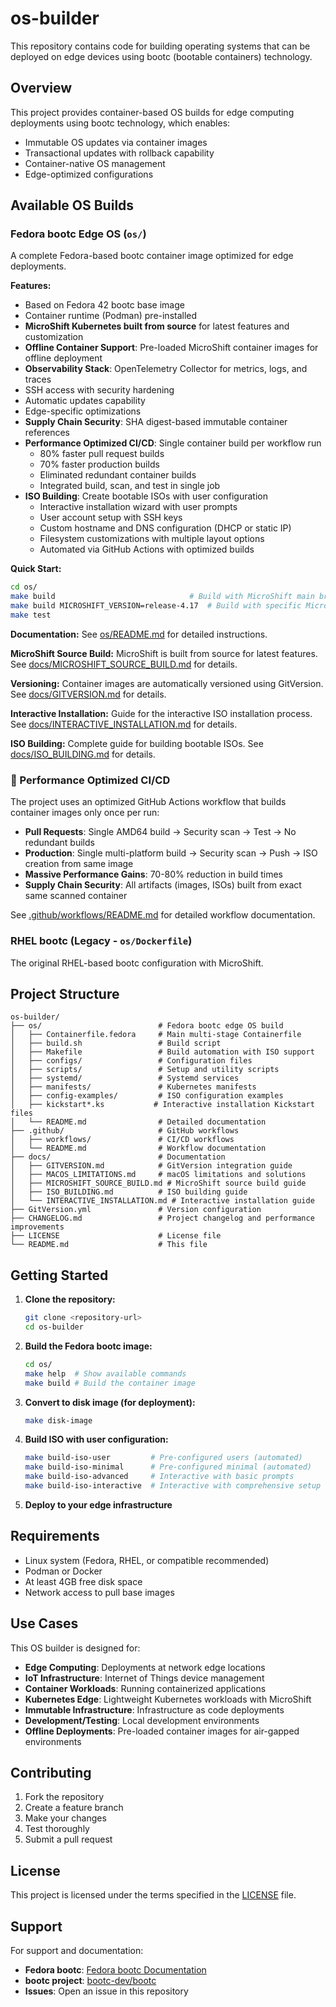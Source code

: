 # os-builder

This repository contains code for building operating systems that can be deployed on edge devices using bootc (bootable containers) technology.

## Overview

This project provides container-based OS builds for edge computing deployments using bootc technology, which enables:

- Immutable OS updates via container images
- Transactional updates with rollback capability
- Container-native OS management
- Edge-optimized configurations

## Available OS Builds

### Fedora bootc Edge OS (`os/`)

A complete Fedora-based bootc container image optimized for edge deployments.

**Features:**

- Based on Fedora 42 bootc base image
- Container runtime (Podman) pre-installed
- **MicroShift Kubernetes built from source** for latest features and customization
- **Offline Container Support**: Pre-loaded MicroShift container images for offline deployment
- **Observability Stack**: OpenTelemetry Collector for metrics, logs, and traces
- SSH access with security hardening
- Automatic updates capability
- Edge-specific optimizations
- **Supply Chain Security**: SHA digest-based immutable container references
- **Performance Optimized CI/CD**: Single container build per workflow run
  - 80% faster pull request builds
  - 70% faster production builds  
  - Eliminated redundant container builds
  - Integrated build, scan, and test in single job
- **ISO Building**: Create bootable ISOs with user configuration
  - Interactive installation wizard with user prompts
  - User account setup with SSH keys
  - Custom hostname and DNS configuration (DHCP or static IP)
  - Filesystem customizations with multiple layout options
  - Automated via GitHub Actions with optimized builds

**Quick Start:**

```bash
cd os/
make build                              # Build with MicroShift main branch
make build MICROSHIFT_VERSION=release-4.17  # Build with specific MicroShift version
make test
```

**Documentation:** See [os/README.md](os/README.md) for detailed instructions.

**MicroShift Source Build:** MicroShift is built from source for latest features.
See [docs/MICROSHIFT_SOURCE_BUILD.md](docs/MICROSHIFT_SOURCE_BUILD.md) for details.

**Versioning:** Container images are automatically versioned using GitVersion.
See [docs/GITVERSION.md](docs/GITVERSION.md) for details.

**Interactive Installation:** Guide for the interactive ISO installation process.
See [docs/INTERACTIVE_INSTALLATION.md](docs/INTERACTIVE_INSTALLATION.md) for details.

**ISO Building:** Complete guide for building bootable ISOs.
See [docs/ISO_BUILDING.md](docs/ISO_BUILDING.md) for details.

### 🚀 Performance Optimized CI/CD

The project uses an optimized GitHub Actions workflow that builds container images only once per run:

- **Pull Requests**: Single AMD64 build → Security scan → Test → No redundant builds
- **Production**: Single multi-platform build → Security scan → Push → ISO creation from same image
- **Massive Performance Gains**: 70-80% reduction in build times
- **Supply Chain Security**: All artifacts (images, ISOs) built from exact same scanned container

See [.github/workflows/README.md](.github/workflows/README.md) for detailed workflow documentation.

### RHEL bootc (Legacy - `os/Dockerfile`)

The original RHEL-based bootc configuration with MicroShift.

## Project Structure

```
os-builder/
├── os/                          # Fedora bootc edge OS build
│   ├── Containerfile.fedora     # Main multi-stage Containerfile
│   ├── build.sh                 # Build script
│   ├── Makefile                 # Build automation with ISO support
│   ├── configs/                 # Configuration files
│   ├── scripts/                 # Setup and utility scripts
│   ├── systemd/                 # Systemd services
│   ├── manifests/               # Kubernetes manifests
│   ├── config-examples/         # ISO configuration examples
│   ├── kickstart*.ks           # Interactive installation Kickstart files
│   └── README.md                # Detailed documentation
├── .github/                     # GitHub workflows
│   ├── workflows/               # CI/CD workflows
│   └── README.md                # Workflow documentation
├── docs/                        # Documentation
│   ├── GITVERSION.md            # GitVersion integration guide
│   ├── MACOS_LIMITATIONS.md     # macOS limitations and solutions
│   ├── MICROSHIFT_SOURCE_BUILD.md # MicroShift source build guide
│   ├── ISO_BUILDING.md          # ISO building guide
│   └── INTERACTIVE_INSTALLATION.md # Interactive installation guide
├── GitVersion.yml               # Version configuration
├── CHANGELOG.md                 # Project changelog and performance improvements
├── LICENSE                      # License file
└── README.md                    # This file
```

## Getting Started

1. **Clone the repository:**

   ```bash
   git clone <repository-url>
   cd os-builder
   ```

2. **Build the Fedora bootc image:**

   ```bash
   cd os/
   make help  # Show available commands
   make build # Build the container image
   ```

3. **Convert to disk image (for deployment):**

   ```bash
   make disk-image
   ```

4. **Build ISO with user configuration:**

   ```bash
   make build-iso-user         # Pre-configured users (automated)
   make build-iso-minimal      # Pre-configured minimal (automated)
   make build-iso-advanced     # Interactive with basic prompts
   make build-iso-interactive  # Interactive with comprehensive setup wizard
   ```

5. **Deploy to your edge infrastructure**

## Requirements

- Linux system (Fedora, RHEL, or compatible recommended)
- Podman or Docker
- At least 4GB free disk space
- Network access to pull base images

## Use Cases

This OS builder is designed for:

- **Edge Computing**: Deployments at network edge locations
- **IoT Infrastructure**: Internet of Things device management
- **Container Workloads**: Running containerized applications
- **Kubernetes Edge**: Lightweight Kubernetes workloads with MicroShift
- **Immutable Infrastructure**: Infrastructure as code deployments
- **Development/Testing**: Local development environments
- **Offline Deployments**: Pre-loaded container images for air-gapped environments

## Contributing

1. Fork the repository
2. Create a feature branch
3. Make your changes
4. Test thoroughly
5. Submit a pull request

## License

This project is licensed under the terms specified in the [LICENSE](LICENSE) file.

## Support

For support and documentation:

- **Fedora bootc**: [Fedora bootc Documentation](https://docs.fedoraproject.org/en-US/bootc/)
- **bootc project**: [bootc-dev/bootc](https://github.com/bootc-dev/bootc)
- **Issues**: Open an issue in this repository
